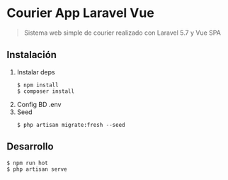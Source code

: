 # Courier App Laravel Vue

> Sistema web simple de courier realizado con Laravel 5.7 y Vue SPA

## Instalación

1. Instalar deps
	```
	$ npm install 
	$ composer install
	```
2. Config BD .env
3. Seed
	```
	$ php artisan migrate:fresh --seed
	```

## Desarrollo	

```
$ npm run hot
$ php artisan serve
```

